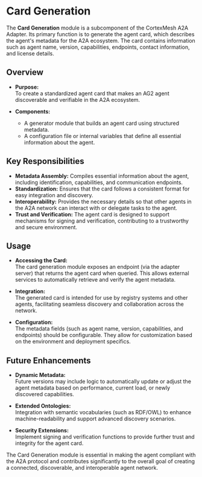 # Card Generation

The **Card Generation** module is a subcomponent of the CortexMesh A2A Adapter. Its primary function is to generate the agent card, which describes the agent's metadata for the A2A ecosystem. The card contains information such as agent name, version, capabilities, endpoints, contact information, and license details.

## Overview

- **Purpose:**  
  To create a standardized agent card that makes an AG2 agent discoverable and verifiable in the A2A ecosystem.
  
- **Components:**  
  - A generator module that builds an agent card using structured metadata.
  - A configuration file or internal variables that define all essential information about the agent.

## Key Responsibilities

- **Metadata Assembly:** Compiles essential information about the agent, including identification, capabilities, and communication endpoints.
- **Standardization:** Ensures that the card follows a consistent format for easy integration and discovery.
- **Interoperability:** Provides the necessary details so that other agents in the A2A network can interact with or delegate tasks to the agent.
- **Trust and Verification:** The agent card is designed to support mechanisms for signing and verification, contributing to a trustworthy and secure environment.

## Usage

- **Accessing the Card:**  
  The card generation module exposes an endpoint (via the adapter server) that returns the agent card when queried. This allows external services to automatically retrieve and verify the agent metadata.
  
- **Integration:**  
  The generated card is intended for use by registry systems and other agents, facilitating seamless discovery and collaboration across the network.

- **Configuration:**  
  The metadata fields (such as agent name, version, capabilities, and endpoints) should be configurable. They allow for customization based on the environment and deployment specifics.

## Future Enhancements

- **Dynamic Metadata:**  
  Future versions may include logic to automatically update or adjust the agent metadata based on performance, current load, or newly discovered capabilities.
  
- **Extended Ontologies:**  
  Integration with semantic vocabularies (such as RDF/OWL) to enhance machine-readability and support advanced discovery scenarios.
  
- **Security Extensions:**  
  Implement signing and verification functions to provide further trust and integrity for the agent card.

The Card Generation module is essential in making the agent compliant with the A2A protocol and contributes significantly to the overall goal of creating a connected, discoverable, and interoperable agent network.
